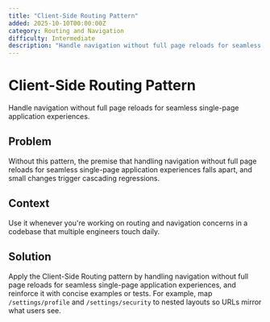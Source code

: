 ```yaml
---
title: "Client-Side Routing Pattern"
added: 2025-10-10T00:00:00Z
category: Routing and Navigation
difficulty: Intermediate
description: "Handle navigation without full page reloads for seamless single-page application experiences."
---
```

# Client-Side Routing Pattern

Handle navigation without full page reloads for seamless single-page application experiences.

## Problem

Without this pattern, the premise that handling navigation without full page reloads for seamless single-page application experiences falls apart, and small changes trigger cascading regressions.

## Context

Use it whenever you're working on routing and navigation concerns in a codebase that multiple engineers touch daily.

## Solution

Apply the Client-Side Routing pattern by handling navigation without full page reloads for seamless single-page application experiences, and reinforce it with concise examples or tests. For example, map `/settings/profile` and `/settings/security` to nested layouts so URLs mirror what users see.
